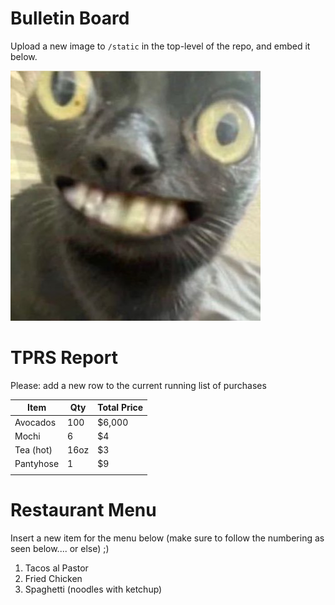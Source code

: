 # Bulletin Board

Upload a new image to `/static` in the top-level of the repo, and embed it below.

![hey bb](static/hello.jpg)

# TPRS Report

Please: add a new row to the current running list of purchases

| Item      | Qty  | Total Price |
| --------- | ---- | ----------- |
| Avocados  | 100  | $6,000      |
| Mochi     | 6    | $4          |
| Tea (hot) | 16oz | $3          |
| Pantyhose | 1    | $9          |
|           |      |             |

# Restaurant Menu

Insert a new item for the menu below (make sure to follow the numbering as seen below.... or else) ;)

1. Tacos al Pastor
2. Fried Chicken
3. Spaghetti (noodles with ketchup)
